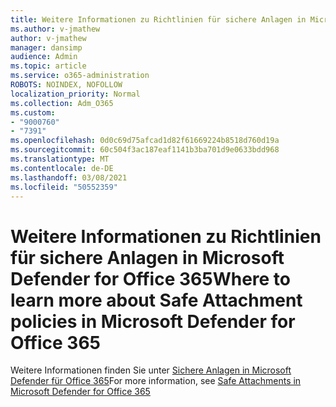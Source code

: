 ```yaml
---
title: Weitere Informationen zu Richtlinien für sichere Anlagen in Microsoft Defender for Office 365
ms.author: v-jmathew
author: v-jmathew
manager: dansimp
audience: Admin
ms.topic: article
ms.service: o365-administration
ROBOTS: NOINDEX, NOFOLLOW
localization_priority: Normal
ms.collection: Adm_O365
ms.custom:
- "9000760"
- "7391"
ms.openlocfilehash: 0d0c69d75afcad1d82f61669224b8518d760d19a
ms.sourcegitcommit: 60c504f3ac187eaf1141b3ba701d9e0633bdd968
ms.translationtype: MT
ms.contentlocale: de-DE
ms.lasthandoff: 03/08/2021
ms.locfileid: "50552359"
---
```

# <a name="where-to-learn-more-about-safe-attachment-policies-in-microsoft-defender-for-office-365"></a><span data-ttu-id="e8d0d-102">Weitere Informationen zu Richtlinien für sichere Anlagen in Microsoft Defender for Office 365</span><span class="sxs-lookup"><span data-stu-id="e8d0d-102">Where to learn more about Safe Attachment policies in Microsoft Defender for Office 365</span></span>

<span data-ttu-id="e8d0d-103">Weitere Informationen finden Sie unter [Sichere Anlagen in Microsoft Defender für Office 365](https://go.microsoft.com/fwlink/?linkid=2092213)</span><span class="sxs-lookup"><span data-stu-id="e8d0d-103">For more information, see [Safe Attachments in Microsoft Defender for Office 365](https://go.microsoft.com/fwlink/?linkid=2092213)</span></span>
